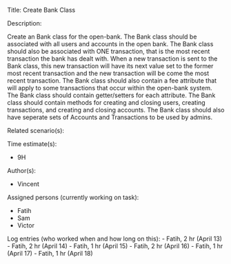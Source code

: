Title: Create Bank Class

Description:

  Create an Bank class for the open-bank. The Bank class should
  be associated with all users and accounts in the open bank.
  The Bank class should also be associated with ONE transaction, that is the
  most recent transaction the bank has dealt with. When a new transaction is
  sent to the Bank class, this new transaction will have its next value set to
  the former most recent transaction and the new transaction will be come the 
  most recent transaction. The Bank class should also contain a fee attribute
  that will apply to some transactions that occur within the open-bank system.
  The Bank class should contain getter/setters for each attribute.
  The Bank class should contain methods for  creating and closing users, creating
  transactions, and creating and closing accounts. The Bank class should also 
  have seperate sets of Accounts and Transactions to be used by admins.
  
Related scenario(s):

  
  
Time estimate(s):

 - 9H

Author(s):

  - Vincent

Assigned persons (currently working on task):

  - Fatih
  - Sam
  - Victor

Log entries (who worked when and how long on this):
    - Fatih, 2 hr (April 13)
    - Fatih, 2 hr (April 14)
    - Fatih, 1 hr (April 15)
    - Fatih, 2 hr (April 16)
    - Fatih, 1 hr (April 17)
    - Fatih, 1 hr (April 18)